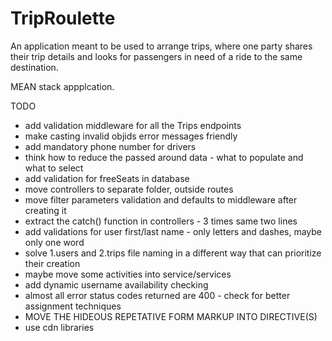 TripRoulette
=========

An application meant to be used to arrange trips, where one party shares their trip details and looks for passengers in need of a ride to the same destination.

MEAN stack appplcation.


TODO
- add validation middleware for all the Trips endpoints
- make casting invalid objids error messages friendly
- add mandatory phone number for drivers
- think how to reduce the passed around data - what to populate and what to select
- add validation for freeSeats in database
- move controllers to separate folder, outside routes
- move filter parameters validation and defaults to middleware after creating it
- extract the catch() function in controllers - 3 times same two lines
- add validations for user first/last name - only letters and dashes, maybe only one word
- solve 1.users and 2.trips file naming in a different way that can prioritize their creation
- maybe move some activities into service/services
- add dynamic username availability checking
- almost all error status codes returned are 400 - check for better assignment techniques
- MOVE THE HIDEOUS REPETATIVE FORM MARKUP INTO DIRECTIVE(S)
- use cdn libraries